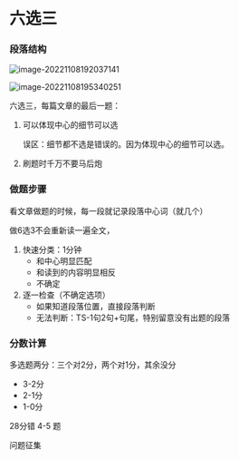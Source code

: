 # 六选三

### 段落结构

![image-20221108192037141](https://xingqiu-tuchuang-1256524210.cos.ap-shanghai.myqcloud.com/3978/image-20221108192037141.png)

![image-20221108195340251](https://xingqiu-tuchuang-1256524210.cos.ap-shanghai.myqcloud.com/3978/image-20221108195340251.png)

六选三，每篇文章的最后一题：

1. 可以体现中心的细节可以选

   误区：细节都不选是错误的。因为体现中心的细节可以选。

2. 刷题时千万不要马后炮

### 做题步骤

看文章做题的时候，每一段就记录段落中心词（就几个）

做6选3不会重新读一遍全文，

1. 快速分类：1分钟
   - 和中心明显匹配
   - 和读到的内容明显相反
   - 不确定
2. 逐一检查（不确定选项）
   - 如果知道段落位置，直接段落判断
   - 无法判断：TS-1句2句+句尾，特别留意没有出题的段落

### 分数计算

多选题两分：三个对2分，两个对1分，其余没分

- 3-2分
- 2-1分
- 1-0分

28分错 4-5 题

问题征集
